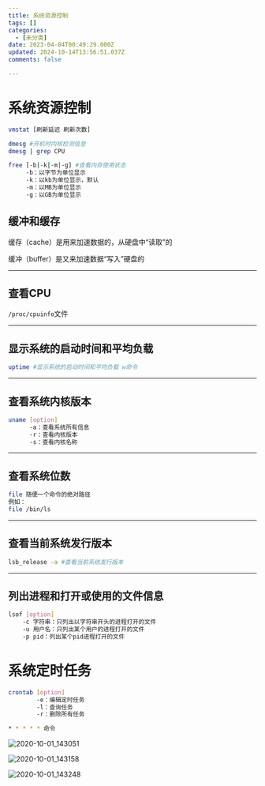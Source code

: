 ```yaml
---
title: 系统资源控制
tags: []
categories:
  - [未分类]
date: 2023-04-04T00:49:29.000Z
updated: 2024-10-14T13:56:51.037Z
comments: false

---
```


<!--more-->
# 系统资源控制

```bash
vmstat [刷新延迟 刷新次数]
```

```bash
dmesg #开机时内核检测信息
dmesg | grep CPU
```

```bash
free [-b|-k|-m|-g] #查看内存使用状态
	 -b：以字节为单位显示
	 -k：以kb为单位显示，默认
	 -m：以MB为单位显示
	 -g：以GB为单位显示
```

## 缓冲和缓存

缓存（cache）是用来加速数据的，从硬盘中“读取”的

缓冲（buffer）是又来加速数据“写入”硬盘的

---

## 查看CPU

`/proc/cpuinfo`文件

---

## 显示系统的启动时间和平均负载

```bash
uptime #显示系统的启动时间和平均负载 w命令
```

---

## 查看系统内核版本

```bash
uname [option]
	  -a：查看系统所有信息
	  -r：查看内核版本
	  -s：查看内核名称
```

---

## 查看系统位数

```bash
file 随便一个命令的绝对路径
例如：
file /bin/ls
```

---

## 查看当前系统发行版本

```bash
lsb_release -a #查看当前系统发行版本
```

---

## 列出进程和打开或使用的文件信息

```bash
lsof [option]
	-c 字符串：只列出以字符串开头的进程打开的文件
	-u 用户名：只列出某个用户的进程打开的文件
	-p pid：列出某个pid进程打开的文件
```

# 系统定时任务

```bash
crontab [option]
		-e：编辑定时任务
		-l：查询任务
		-r：删除所有任务
```

```bash
* * * * * 命令
```

![2020-10-01_143051](E:\markdown\图床\2020-10-01_143051.png)



![2020-10-01_143158](E:\markdown\图床\2020-10-01_143158.png)



![2020-10-01_143248](E:\markdown\图床\2020-10-01_143248.png)